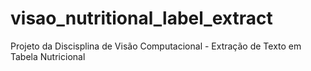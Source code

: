 # visao_nutritional_label_extract
Projeto da Discisplina de Visão Computacional - Extração de Texto em Tabela Nutricional
